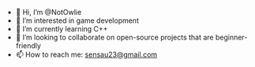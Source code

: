 - 👋 Hi, I’m @NotOwlie
- 👀 I’m interested in game development
- 🌱 I’m currently learning C++
- 💞️ I’m looking to collaborate on open-source projects that are beginner-friendly
- 📫 How to reach me: sensau23@gmail.com

<!---
NotOwlie/NotOwlie is a ✨ special ✨ repository because its `README.md` (this file) appears on your GitHub profile.
You can click the Preview link to take a look at your changes.
--->
